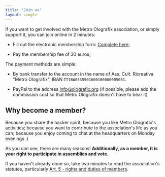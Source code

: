 ```yaml
---
title: "Join us"
layout: single
---
```


If you want to get involved with the Metro Olografix association, or simply support it, you can join online in 2 minutes:

- Fill out the electronic membership form: <a href="https://docuseal.co/d/4cbG9PyQAhRsVL" class="bg-accent !text-white px-6 py-2 rounded-lg hover:bg-primary-dark transition-colors" target="_blank" rel="noopener">Complete here</a>;

- Pay the membership fee of 30 euros;

The payment methods are simple:

- By bank transfer to the account in the name of Ass. Cult. Ricreativa "Metro Olografix", IBAN `IT16W0335901600100000005051`.

- PayPal to the address [info@olografix.org](https://www.paypal.com/paypalme/olografix) (if possible, please add the commission cost so that Metro Olografix doesn't have to bear it)

## Why become a member?

Because you share the hacker spirit; because you like Metro Olografix's activities; because you want to contribute to the association's life as you can; because you enjoy coming to chat at the headquarters on Monday evenings :)

As you can see, there are many reasons! **Additionally, as a member, it is your right to participate in assemblies and vote.**

If you haven't already done so, take two minutes to read the association's statutes, particularly [Art. 5 - rights and duties of members](/associazione/statuto/#art-5--diritti-e-doveri-dei-soci).